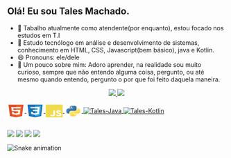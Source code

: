 ## Olá! Eu sou Tales Machado.

- 🔭 Tabalho atualmente como atendente(por enquanto), estou focado nos estudos em T.I 
- 🌱 Estudo tecnólogo em análise e desenvolvimento de sistemas, conhecimento em HTML, CSS, Javascript(bem básico), java e Kotlin. 
- 😄 Pronouns: ele/dele
-  📃 Um pouco sobre mim: Adoro aprender, na realidade sou muito curioso, sempre que não entendo alguma coisa, pergunto, ou até mesmo quando entendo, pergunto o por que foi feito daquela maneira.  

<div align="center">
  <a href="https://github.com/TalesLoran">
  <img height="180em" src="https://github-readme-stats.vercel.app/api?username=TalesLoran&show_icons=true&theme=dark&include_all_commits=true&count_private=true"/>
  <img height="140em" src="https://github-readme-stats.vercel.app/api/top-langs/?username=TalesLoran&layout=compact&langs_count=7&theme=dark"/>
</div>
<div style="display: inline_block"><br>
  <img align="center" alt="Tales-HTML" height="30" width="40" src="https://raw.githubusercontent.com/devicons/devicon/master/icons/html5/html5-original.svg">
  <img align="center" alt="Tales-CSS" height="30" width="40" src="https://raw.githubusercontent.com/devicons/devicon/master/icons/css3/css3-original.svg">
  <img align="center" alt="Tales-Js" height="30" width="40" src="https://raw.githubusercontent.com/devicons/devicon/master/icons/javascript/javascript-plain.svg">
  <img align="center" alt="Tales-Python" height="30" width="40" src="https://raw.githubusercontent.com/devicons/devicon/master/icons/python/python-original.svg">
  <img align="center" alt="Tales-Java" height="30" width="40" src="https://cdn.jsdelivr.net/gh/devicons/devicon/icons/java/java-original-wordmark.svg">
  <img align="center" alt="Tales-Kotlin" height="30" width="40" src="https://cdn.jsdelivr.net/gh/devicons/devicon/icons/kotlin/kotlin-original.svg">
  </div>

  ##

  <div>
    <a href = "mailto:talesmachado2019@gmail.com"><img src="https://img.shields.io/badge/-Gmail-%23333?style=for-the-badge&logo=gmail&logoColor=white" target="_blank"></a>
    <a href = "https://www.linkedin.com/in/tales-machado-98a6ba223/" target="_blank"><img src="https://img.shields.io/badge/LinkedIn-0077B5?style=for-the-badge&logo=linkedin&logoColor=white" target="_blank"></a>
   <a href = "https://twitter.com/TalesMachado13" target="_blank"><img src="https://img.shields.io/badge/Twitter-1DA1F2?style=for-the-badge&logo=twitter&logoColor=white" target="_blank"></a>
    <a href = "https://www.instagram.com/taleslmachado/" target="_blank"><img src="https://img.shields.io/badge/Instagram-E4405F?style=for-the-badge&logo=instagram&logoColor=white" target="_blank"></a>

 ![Snake animation](https://github.com/TalesLoran/TalesLoran/blob/output/github-contribution-grid-snake.svg)
 </div>
